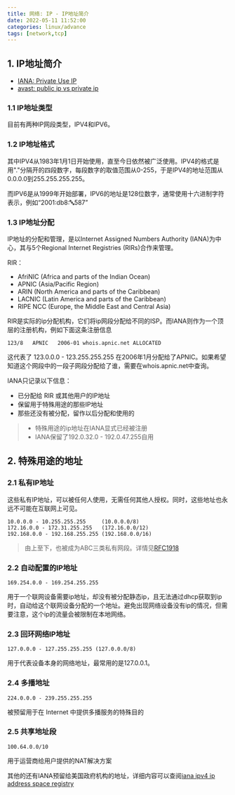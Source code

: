 ```yaml
---
title: 网络: IP - IP地址简介
date: 2022-05-11 11:52:00
categories: linux/advance
tags: [network,tcp]
---
```



## 1. IP地址简介
- [IANA: Private Use IP](https://www.iana.org/help/abuse-answers)
- [avast: public ip vs private ip](https://www.avast.com/c-ip-address-public-vs-private)

### 1.1 IP地址类型
目前有两种IP网段类型，IPV4和IPV6。

### 1.2 IP地址格式
其中IPV4从1983年1月1日开始使用，直至今日依然被广泛使用。IPV4的格式是用"."分隔开的四段数字，每段数字的取值范围从0-255，于是IPV4的地址范围从0.0.0.0到255.255.255.255。

而IPV6是从1999年开始部署，IPV6的地址是128位数字，通常使用十六进制字符表示，例如“2001:db8::abc:587”

### 1.3 IP地址分配
IP地址的分配和管理，是以Internet Assigned Numbers Authority (IANA)为中心，其与5个Regional Internet Registries (RIRs)合作来管理。

RIR：
- AfriNIC (Africa and parts of the Indian Ocean)
- APNIC (Asia/Pacific Region)
- ARIN (North America and parts of the Caribbean)
- LACNIC (Latin America and parts of the Caribbean)
- RIPE NCC (Europe, the Middle East and Central Asia)

RIR是实际的ip分配机构，它们将ip网段分配给不同的ISP。而IANA则作为一个顶层的注册机构，例如下面这条注册信息
```
123/8   APNIC   2006-01 whois.apnic.net ALLOCATED
```
这代表了 123.0.0.0 - 123.255.255.255 在2006年1月分配给了APNIC。如果希望知道这个网段中的一段子网段分配给了谁，需要在whois.apnic.net中查询。

IANA只记录以下信息：
- 已分配给 RIR 或其他用户的IP地址
- 保留用于特殊用途的那些IP地址
- 那些还没有被分配，留作以后分配和使用的

> - 特殊用途的ip地址在IANA显式已经被注册
> - IANA保留了192.0.32.0 - 192.0.47.255自用

## 2. 特殊用途的地址
### 2.1 私有IP地址
这些私有IP地址，可以被任何人使用，无需任何其他人授权。同时，这些地址也永远不可能在互联网上可见。
```
10.0.0.0 - 10.255.255.255     (10.0.0.0/8)
172.16.0.0 - 172.31.255.255   (172.16.0.0/12)
192.168.0.0 - 192.168.255.255 (192.168.0.0/16)
```
> 由上至下，也被成为ABC三类私有网段。详情见[RFC1918](https://www.rfc-editor.org/rfc/rfc1918.html)

### 2.2 自动配置的IP地址
```
169.254.0.0 - 169.254.255.255
```
用于一个联网设备需要ip地址，却没有被分配静态ip，且无法通过dhcp获取到ip时，自动给这个联网设备分配的一个地址。避免出现网络设备没有ip的情况，但需要注意，这个ip的流量会被限制在本地网络。

### 2.3 回环网络IP地址
```
127.0.0.0 - 127.255.255.255 (127.0.0.0/8)
```
用于代表设备本身的网络地址，最常用的是127.0.0.1。

### 2.4 多播地址
```
224.0.0.0 - 239.255.255.255
```
被预留用于在 Internet 中提供多播服务的特殊目的

### 2.5 共享地址段
```
100.64.0.0/10
```
用于运营商给用户提供的NAT解决方案

其他的还有IANA预留给美国政府机构的地址，详细内容可以查阅[iana ipv4 ip address space registry](https://www.iana.org/assignments/ipv4-address-space/ipv4-address-space.xml#note1)